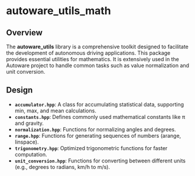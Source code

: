 # autoware_utils_math

## Overview

The **autoware_utils** library is a comprehensive toolkit designed to facilitate the development of autonomous driving applications.
This package provides essential utilities for mathematics.
It is extensively used in the Autoware project to handle common tasks such as value normalization and unit conversion.

## Design

- **`accumulator.hpp`**: A class for accumulating statistical data, supporting min, max, and mean calculations.
- **`constants.hpp`**: Defines commonly used mathematical constants like π and gravity.
- **`normalization.hpp`**: Functions for normalizing angles and degrees.
- **`range.hpp`**: Functions for generating sequences of numbers (arange, linspace).
- **`trigonometry.hpp`**: Optimized trigonometric functions for faster computation.
- **`unit_conversion.hpp`**: Functions for converting between different units (e.g., degrees to radians, km/h to m/s).
